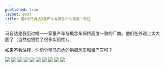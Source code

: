 ```yaml
---
published: true
layout: post
title: 第4代马自达3量产车与概念车的高度一致性
---
```

马自达是我见过唯一一家量产车与概念车保持高度一致的厂商。他们在外观上太大胆了（当然也牺牲了很多实用性）。

如果不看注释，你能分辨马自达的魁概念车和量产车吗？

![](https://res.cloudinary.com/goooooouwa/image/upload/v1543917197/IMG_3132.jpg)
![](https://res.cloudinary.com/goooooouwa/image/upload/v1543917204/IMG_3135.jpg)
![](https://res.cloudinary.com/goooooouwa/image/upload/v1543917207/IMG_3116.jpg)
![](https://res.cloudinary.com/goooooouwa/image/upload/v1543917212/IMG_3143.jpg)
![](https://res.cloudinary.com/goooooouwa/image/upload/v1543917215/IMG_3129.jpg)
![](https://res.cloudinary.com/goooooouwa/image/upload/v1543917219/IMG_3119.jpg)
![](https://res.cloudinary.com/goooooouwa/image/upload/v1543917220/IMG_3147.jpg)
![](https://res.cloudinary.com/goooooouwa/image/upload/v1543917222/IMG_3142.jpg)
![](https://res.cloudinary.com/goooooouwa/image/upload/v1543917225/IMG_3145.jpg)
![](https://res.cloudinary.com/goooooouwa/image/upload/v1543917227/IMG_3120.jpg)
